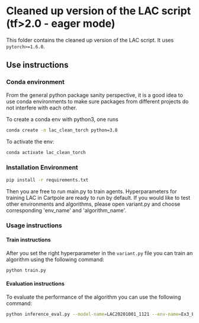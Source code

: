# Cleaned up version of the LAC script (tf>2.0 - eager mode)

This folder contains the cleaned up version of the LAC script. It uses `pytorch>=1.6.0`.

## Use instructions

### Conda environment

From the general python package sanity perspective, it is a good idea to use conda environments to make sure packages from different projects do not interfere with each other.

To create a conda env with python3, one runs

```bash
conda create -n lac_clean_torch python=3.8
```

To activate the env:

```bash
conda activate lac_clean_torch
```

### Installation Environment

```bash
pip install -r requirements.txt
```

Then you are free to run main.py to train agents. Hyperparameters for training LAC in Cartpole are ready to run by default. If you would like to test other environments and algorithms, please open variant.py and choose corresponding 'env_name' and 'algorithm_name'.

### Usage instructions

#### Train instructions

After you set the right hyperparameter in the `variant.py` file you can train an
algorithm using the following command:

```bash
python train.py
```

#### Evaluation instructions

To evaluate the performance of the algorithm you can use the following command:

```bash
python inference_eval.py --model-name=LAC20201001_1121 --env-name=Ex3_EKF_gyro
```
